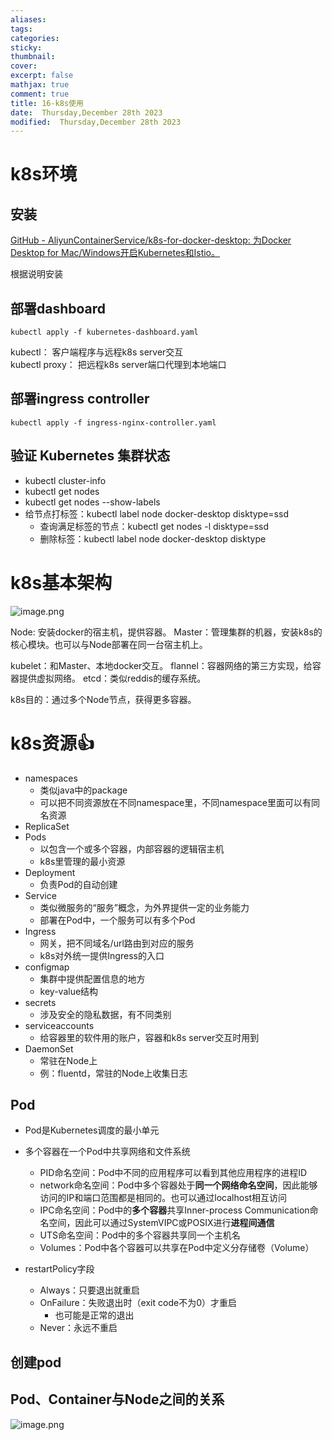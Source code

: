 ```yaml
---
aliases: 
tags: 
categories:
sticky:
thumbnail:
cover: 
excerpt: false
mathjax: true
comment: true
title: 16-k8s使用
date:  Thursday,December 28th 2023
modified:  Thursday,December 28th 2023
---
```


# k8s环境

## 安装

[GitHub - AliyunContainerService/k8s-for-docker-desktop: 为Docker Desktop for Mac/Windows开启Kubernetes和Istio。](https://github.com/AliyunContainerService/k8s-for-docker-desktop)

根据说明安装

## 部署dashboard

`kubectl apply -f kubernetes-dashboard.yaml`

kubectl： 客户端程序与远程k8s server交互  
kubectl proxy： 把远程k8s server端口代理到本地端口

## 部署ingress controller

`kubectl apply -f ingress-nginx-controller.yaml`

## 验证 Kubernetes 集群状态

 - kubectl cluster-info
 - kubectl get nodes
 - kubectl get nodes --show-labels
 - 给节点打标签：kubectl label node docker-desktop disktype=ssd
	 - 查询满足标签的节点：kubectl get nodes   -l disktype=ssd
	 - 删除标签：kubectl label node docker-desktop disktype


# k8s基本架构

![image.png](https://chillcharlie-img.oss-cn-hangzhou.aliyuncs.com/image%2F2023%2F12%2F28%2F18-55-11-2838e48395432e6ee0c51d6f1cbf08d5-20231228185510-36573e.png)


Node: 安装docker的宿主机，提供容器。
Master：管理集群的机器，安装k8s的核心模块。也可以与Node部署在同一台宿主机上。

kubelet：和Master、本地docker交互。
flannel：容器网络的第三方实现，给容器提供虚拟网络。
etcd：类似reddis的缓存系统。

k8s目的：通过多个Node节点，获得更多容器。


# k8s资源👍

- namespaces
	- 类似java中的package
	- 可以把不同资源放在不同namespace里，不同namespace里面可以有同名资源
- ReplicaSet
- Pods
	- 以包含一个或多个容器，内部容器的逻辑宿主机
	- k8s里管理的最小资源
- Deployment
	- 负责Pod的自动创建
- Service
	- 类似微服务的“服务”概念，为外界提供一定的业务能力
	- 部署在Pod中，一个服务可以有多个Pod
- Ingress
	- 网关，把不同域名/url路由到对应的服务
	- k8s对外统一提供Ingress的入口
- configmap
	- 集群中提供配置信息的地方
	- key-value结构
- secrets
	- 涉及安全的隐私数据，有不同类别
- serviceaccounts
	- 给容器里的软件用的账户，容器和k8s server交互时用到
- DaemonSet
	- 常驻在Node上
	- 例：fluentd，常驻的Node上收集日志

## Pod

- Pod是Kubernetes调度的最小单元
- 多个容器在一个Pod中共享网络和文件系统
	- PID命名空间：Pod中不同的应用程序可以看到其他应用程序的进程ID
	- network命名空间：Pod中多个容器处于**同一个网络命名空间**，因此能够访问的IP和端口范围都是相同的。也可以通过localhost相互访问
	- IPC命名空间：Pod中的**多个容器**共享Inner-process Communication命名空间，因此可以通过SystemVIPC或POSIX进行**进程间通信**
	- UTS命名空间：Pod中的多个容器共享同一个主机名
	- Volumes：Pod中各个容器可以共享在Pod中定义分存储卷（Volume）

- restartPolicy字段
	-  Always：只要退出就重启
	- OnFailure：失败退出时（exit code不为0）才重启
		- 也可能是正常的退出
	- Never：永远不重启

## 创建pod


## Pod、Container与Node之间的关系

![image.png](https://chillcharlie-img.oss-cn-hangzhou.aliyuncs.com/image%2F2023%2F12%2F28%2F19-32-11-f9c84bf9f2d585a4e92d0a7a6a7fe85d-20231228193210-1d543b.png)

